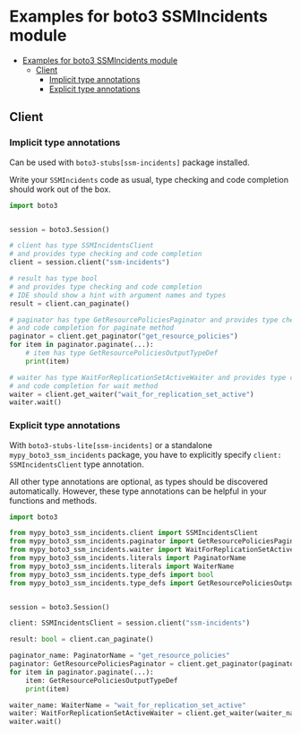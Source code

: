 <a id="examples-for-boto3-ssmincidents-module"></a>

# Examples for boto3 SSMIncidents module

- [Examples for boto3 SSMIncidents module](#examples-for-boto3-ssmincidents-module)
  - [Client](#client)
    - [Implicit type annotations](#implicit-type-annotations)
    - [Explicit type annotations](#explicit-type-annotations)

<a id="client"></a>

## Client

<a id="implicit-type-annotations"></a>

### Implicit type annotations

Can be used with `boto3-stubs[ssm-incidents]` package installed.

Write your `SSMIncidents` code as usual, type checking and code completion
should work out of the box.

```python
import boto3


session = boto3.Session()

# client has type SSMIncidentsClient
# and provides type checking and code completion
client = session.client("ssm-incidents")

# result has type bool
# and provides type checking and code completion
# IDE should show a hint with argument names and types
result = client.can_paginate()

# paginator has type GetResourcePoliciesPaginator and provides type checking
# and code completion for paginate method
paginator = client.get_paginator("get_resource_policies")
for item in paginator.paginate(...):
    # item has type GetResourcePoliciesOutputTypeDef
    print(item)

# waiter has type WaitForReplicationSetActiveWaiter and provides type checking
# and code completion for wait method
waiter = client.get_waiter("wait_for_replication_set_active")
waiter.wait()
```

<a id="explicit-type-annotations"></a>

### Explicit type annotations

With `boto3-stubs-lite[ssm-incidents]` or a standalone
`mypy_boto3_ssm_incidents` package, you have to explicitly specify
`client: SSMIncidentsClient` type annotation.

All other type annotations are optional, as types should be discovered
automatically. However, these type annotations can be helpful in your functions
and methods.

```python
import boto3

from mypy_boto3_ssm_incidents.client import SSMIncidentsClient
from mypy_boto3_ssm_incidents.paginator import GetResourcePoliciesPaginator
from mypy_boto3_ssm_incidents.waiter import WaitForReplicationSetActiveWaiter
from mypy_boto3_ssm_incidents.literals import PaginatorName
from mypy_boto3_ssm_incidents.literals import WaiterName
from mypy_boto3_ssm_incidents.type_defs import bool
from mypy_boto3_ssm_incidents.type_defs import GetResourcePoliciesOutputTypeDef


session = boto3.Session()

client: SSMIncidentsClient = session.client("ssm-incidents")

result: bool = client.can_paginate()

paginator_name: PaginatorName = "get_resource_policies"
paginator: GetResourcePoliciesPaginator = client.get_paginator(paginator_name)
for item in paginator.paginate(...):
    item: GetResourcePoliciesOutputTypeDef
    print(item)

waiter_name: WaiterName = "wait_for_replication_set_active"
waiter: WaitForReplicationSetActiveWaiter = client.get_waiter(waiter_name)
waiter.wait()
```
